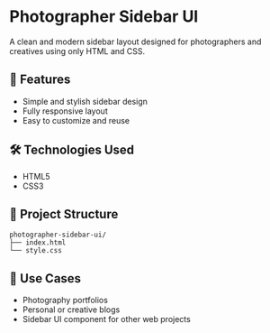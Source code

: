 # Photographer Sidebar UI

A clean and modern sidebar layout designed for photographers and creatives using only HTML and CSS.

## 🚀 Features

- Simple and stylish sidebar design
- Fully responsive layout
- Easy to customize and reuse

## 🛠️ Technologies Used

- HTML5
- CSS3

## 📁 Project Structure
```
photographer-sidebar-ui/
├── index.html
└── style.css
```

## 📌 Use Cases

- Photography portfolios  
- Personal or creative blogs  
- Sidebar UI component for other web projects


